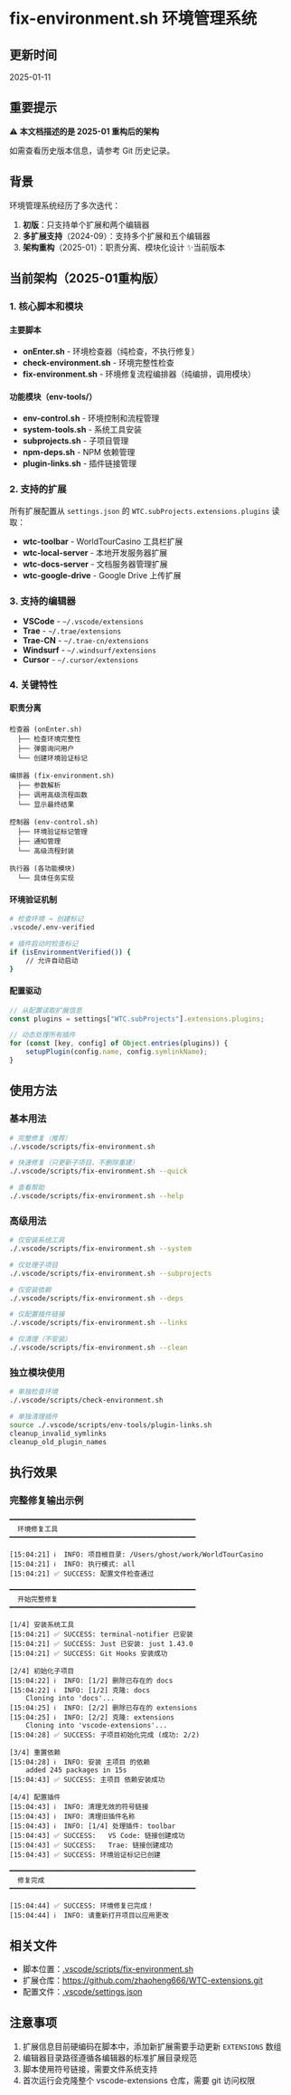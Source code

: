 # fix-environment.sh 环境管理系统

## 更新时间
2025-01-11

## 重要提示
⚠️ **本文档描述的是 2025-01 重构后的架构**

如需查看历史版本信息，请参考 Git 历史记录。

## 背景
环境管理系统经历了多次迭代：
1. **初版**：只支持单个扩展和两个编辑器
2. **多扩展支持**（2024-09）：支持多个扩展和五个编辑器
3. **架构重构**（2025-01）：职责分离、模块化设计 ✨当前版本

## 当前架构（2025-01重构版）

### 1. 核心脚本和模块

#### 主要脚本
- **onEnter.sh** - 环境检查器（纯检查，不执行修复）
- **check-environment.sh** - 环境完整性检查
- **fix-environment.sh** - 环境修复流程编排器（纯编排，调用模块）

#### 功能模块（env-tools/）
- **env-control.sh** - 环境控制和流程管理
- **system-tools.sh** - 系统工具安装
- **subprojects.sh** - 子项目管理
- **npm-deps.sh** - NPM 依赖管理
- **plugin-links.sh** - 插件链接管理

### 2. 支持的扩展
所有扩展配置从 `settings.json` 的 `WTC.subProjects.extensions.plugins` 读取：

- **wtc-toolbar** - WorldTourCasino 工具栏扩展
- **wtc-local-server** - 本地开发服务器扩展
- **wtc-docs-server** - 文档服务器管理扩展
- **wtc-google-drive** - Google Drive 上传扩展

### 3. 支持的编辑器
- **VSCode** - `~/.vscode/extensions`
- **Trae** - `~/.trae/extensions`
- **Trae-CN** - `~/.trae-cn/extensions`
- **Windsurf** - `~/.windsurf/extensions`
- **Cursor** - `~/.cursor/extensions`

### 4. 关键特性

#### 职责分离
```
检查器 (onEnter.sh)
  ├── 检查环境完整性
  ├── 弹窗询问用户
  └── 创建环境验证标记

编排器 (fix-environment.sh)
  ├── 参数解析
  ├── 调用高级流程函数
  └── 显示最终结果

控制器 (env-control.sh)
  ├── 环境验证标记管理
  ├── 通知管理
  └── 高级流程封装

执行器 (各功能模块)
  └── 具体任务实现
```

#### 环境验证机制
```bash
# 检查环境 → 创建标记
.vscode/.env-verified

# 插件启动时检查标记
if (isEnvironmentVerified()) {
    // 允许自动启动
}
```

#### 配置驱动
```typescript
// 从配置读取扩展信息
const plugins = settings["WTC.subProjects"].extensions.plugins;

// 动态处理所有插件
for (const [key, config] of Object.entries(plugins)) {
    setupPlugin(config.name, config.symlinkName);
}
```

## 使用方法

### 基本用法
```bash
# 完整修复（推荐）
./.vscode/scripts/fix-environment.sh

# 快速修复（只更新子项目，不删除重建）
./.vscode/scripts/fix-environment.sh --quick

# 查看帮助
./.vscode/scripts/fix-environment.sh --help
```

### 高级用法
```bash
# 仅安装系统工具
./.vscode/scripts/fix-environment.sh --system

# 仅处理子项目
./.vscode/scripts/fix-environment.sh --subprojects

# 仅安装依赖
./.vscode/scripts/fix-environment.sh --deps

# 仅配置插件链接
./.vscode/scripts/fix-environment.sh --links

# 仅清理（不安装）
./.vscode/scripts/fix-environment.sh --clean
```

### 独立模块使用
```bash
# 单独检查环境
./.vscode/scripts/check-environment.sh

# 单独清理插件
source ./.vscode/scripts/env-tools/plugin-links.sh
cleanup_invalid_symlinks
cleanup_old_plugin_names
```

## 执行效果

### 完整修复输出示例
```
━━━━━━━━━━━━━━━━━━━━━━━━━━━━━━━━━━━━━━━━━━━━━━
  环境修复工具
━━━━━━━━━━━━━━━━━━━━━━━━━━━━━━━━━━━━━━━━━━━━━━

[15:04:21] ℹ️  INFO: 项目根目录: /Users/ghost/work/WorldTourCasino
[15:04:21] ℹ️  INFO: 执行模式: all
[15:04:21] ✅ SUCCESS: 配置文件检查通过

━━━━━━━━━━━━━━━━━━━━━━━━━━━━━━━━━━━━━━━━━━━━━━
  开始完整修复
━━━━━━━━━━━━━━━━━━━━━━━━━━━━━━━━━━━━━━━━━━━━━━

[1/4] 安装系统工具
[15:04:21] ✅ SUCCESS: terminal-notifier 已安装
[15:04:21] ✅ SUCCESS: Just 已安装: just 1.43.0
[15:04:21] ✅ SUCCESS: Git Hooks 安装成功

[2/4] 初始化子项目
[15:04:22] ℹ️  INFO: [1/2] 删除已存在的 docs
[15:04:22] ℹ️  INFO: [1/2] 克隆: docs
    Cloning into 'docs'...
[15:04:25] ℹ️  INFO: [2/2] 删除已存在的 extensions
[15:04:25] ℹ️  INFO: [2/2] 克隆: extensions
    Cloning into 'vscode-extensions'...
[15:04:28] ✅ SUCCESS: 子项目初始化完成 (成功: 2/2)

[3/4] 重置依赖
[15:04:28] ℹ️  INFO: 安装 主项目 的依赖
    added 245 packages in 15s
[15:04:43] ✅ SUCCESS: 主项目 依赖安装成功

[4/4] 配置插件
[15:04:43] ℹ️  INFO: 清理无效的符号链接
[15:04:43] ℹ️  INFO: 清理旧插件名称
[15:04:43] ℹ️  INFO: [1/4] 处理插件: toolbar
[15:04:43] ✅ SUCCESS:   VS Code: 链接创建成功
[15:04:43] ✅ SUCCESS:   Trae: 链接创建成功
[15:04:43] ✅ SUCCESS: 环境验证标记已创建

━━━━━━━━━━━━━━━━━━━━━━━━━━━━━━━━━━━━━━━━━━━━━━
  修复完成
━━━━━━━━━━━━━━━━━━━━━━━━━━━━━━━━━━━━━━━━━━━━━━

[15:04:44] ✅ SUCCESS: 环境修复已完成！
[15:04:44] ℹ️  INFO: 请重新打开项目以应用更改
```

## 相关文件
- 脚本位置：[.vscode/scripts/fix-environment.sh](https://github.com/LuckyZen/WorldTourCasino/blob/classic_vegas_cvs_v855/.vscode/scripts/fix-environment.sh)
- 扩展仓库：https://github.com/zhaoheng666/WTC-extensions.git
- 配置文件：[.vscode/settings.json](https://github.com/LuckyZen/WorldTourCasino/blob/classic_vegas_cvs_v855/.vscode/settings.json)

## 注意事项
1. 扩展信息目前硬编码在脚本中，添加新扩展需要手动更新 `EXTENSIONS` 数组
2. 编辑器目录路径遵循各编辑器的标准扩展目录规范
3. 脚本使用符号链接，需要文件系统支持
4. 首次运行会克隆整个 vscode-extensions 仓库，需要 git 访问权限